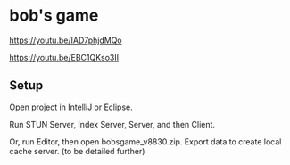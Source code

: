 # bob's game

https://youtu.be/IAD7phjdMQo

https://youtu.be/EBC1QKso3II

## Setup

Open project in IntelliJ or Eclipse.

Run STUN Server, Index Server, Server, and then Client.

Or, run Editor, then open bobsgame_v8830.zip. Export data to create local cache server. (to be detailed further)